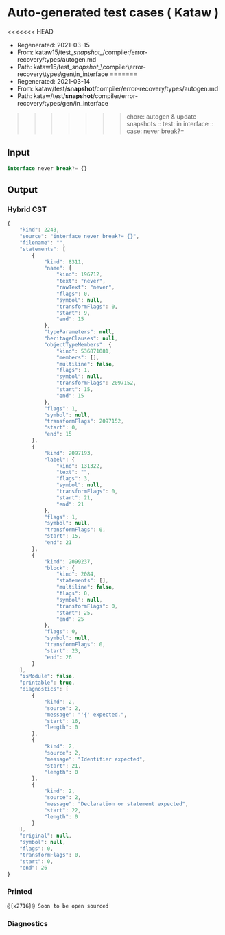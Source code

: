 # Auto-generated test cases ( Kataw )
<<<<<<< HEAD
- Regenerated: 2021-03-15
- From: kataw15/test\__snapshot__/compiler/error-recovery/types/autogen.md
- Path: kataw15/test\__snapshot__\compiler\error-recovery\types\gen\in_interface
=======
- Regenerated: 2021-03-14
- From: kataw/test/__snapshot__/compiler/error-recovery/types/autogen.md
- Path: kataw/test/__snapshot__/compiler/error-recovery/types/gen/in_interface
>>>>>>> chore: autogen & update snapshots
> :: test: in interface
> :: case: never break?=
## Input

`````js
interface never break?= {}
`````

## Output

### Hybrid CST

```javascript
{
    "kind": 2243,
    "source": "interface never break?= {}",
    "filename": "",
    "statements": [
        {
            "kind": 8311,
            "name": {
                "kind": 196712,
                "text": "never",
                "rawText": "never",
                "flags": 0,
                "symbol": null,
                "transformFlags": 0,
                "start": 9,
                "end": 15
            },
            "typeParameters": null,
            "heritageClauses": null,
            "objectTypeMembers": {
                "kind": 536871081,
                "members": [],
                "multiline": false,
                "flags": 1,
                "symbol": null,
                "transformFlags": 2097152,
                "start": 15,
                "end": 15
            },
            "flags": 1,
            "symbol": null,
            "transformFlags": 2097152,
            "start": 0,
            "end": 15
        },
        {
            "kind": 2097193,
            "label": {
                "kind": 131322,
                "text": "",
                "flags": 3,
                "symbol": null,
                "transformFlags": 0,
                "start": 21,
                "end": 21
            },
            "flags": 1,
            "symbol": null,
            "transformFlags": 0,
            "start": 15,
            "end": 21
        },
        {
            "kind": 2099237,
            "block": {
                "kind": 2084,
                "statements": [],
                "multiline": false,
                "flags": 0,
                "symbol": null,
                "transformFlags": 0,
                "start": 25,
                "end": 25
            },
            "flags": 0,
            "symbol": null,
            "transformFlags": 0,
            "start": 23,
            "end": 26
        }
    ],
    "isModule": false,
    "printable": true,
    "diagnostics": [
        {
            "kind": 2,
            "source": 2,
            "message": "'{' expected.",
            "start": 16,
            "length": 0
        },
        {
            "kind": 2,
            "source": 2,
            "message": "Identifier expected",
            "start": 21,
            "length": 0
        },
        {
            "kind": 2,
            "source": 2,
            "message": "Declaration or statement expected",
            "start": 22,
            "length": 0
        }
    ],
    "original": null,
    "symbol": null,
    "flags": 0,
    "transformFlags": 0,
    "start": 0,
    "end": 26
}
```

### Printed

```javascript
@{x2716}@ Soon to be open sourced
```

### Diagnostics

```javascript

```

